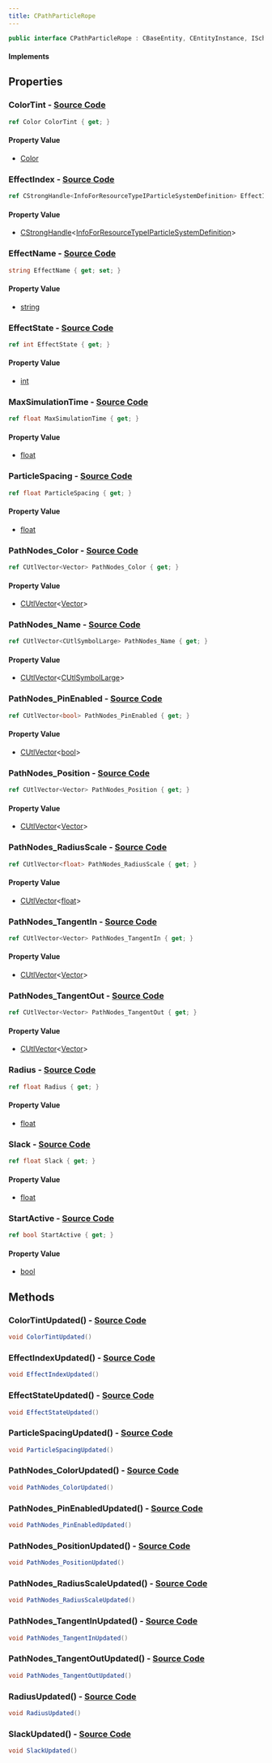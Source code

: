 ```yaml
---
title: CPathParticleRope
---
```


```csharp
public interface CPathParticleRope : CBaseEntity, CEntityInstance, ISchemaClass<CEntityInstance>, ISchemaClass<CBaseEntity>, ISchemaClass<CPathParticleRope>, ISchemaField, ISchemaClass, INativeHandle
```

#### Implements

## Properties

### **ColorTint** - [Source Code](https://github.com/swiftly-solution/swiftlys2/blob/main/managed/src/SwiftlyS2.Generated/Schemas/Interfaces/CPathParticleRope.cs#L30)

```csharp
ref Color ColorTint { get; }
```

#### Property Value

- [Color](/docs/api/shared/natives/color)

### **EffectIndex** - [Source Code](https://github.com/swiftly-solution/swiftlys2/blob/main/managed/src/SwiftlyS2.Generated/Schemas/Interfaces/CPathParticleRope.cs#L34)

```csharp
ref CStrongHandle<InfoForResourceTypeIParticleSystemDefinition> EffectIndex { get; }
```

#### Property Value

- [CStrongHandle](/docs/api/shared/natives/cstronghandle-1)<[InfoForResourceTypeIParticleSystemDefinition](/docs/api/shared/schemadefinitions/infoforresourcetypeiparticlesystemdefinition)>

### **EffectName** - [Source Code](https://github.com/swiftly-solution/swiftlys2/blob/main/managed/src/SwiftlyS2.Generated/Schemas/Interfaces/CPathParticleRope.cs#L20)

```csharp
string EffectName { get; set; }
```

#### Property Value

- [string](https://learn.microsoft.com/dotnet/api/system.string)

### **EffectState** - [Source Code](https://github.com/swiftly-solution/swiftlys2/blob/main/managed/src/SwiftlyS2.Generated/Schemas/Interfaces/CPathParticleRope.cs#L32)

```csharp
ref int EffectState { get; }
```

#### Property Value

- [int](https://learn.microsoft.com/dotnet/api/system.int32)

### **MaxSimulationTime** - [Source Code](https://github.com/swiftly-solution/swiftlys2/blob/main/managed/src/SwiftlyS2.Generated/Schemas/Interfaces/CPathParticleRope.cs#L18)

```csharp
ref float MaxSimulationTime { get; }
```

#### Property Value

- [float](https://learn.microsoft.com/dotnet/api/system.single)

### **ParticleSpacing** - [Source Code](https://github.com/swiftly-solution/swiftlys2/blob/main/managed/src/SwiftlyS2.Generated/Schemas/Interfaces/CPathParticleRope.cs#L24)

```csharp
ref float ParticleSpacing { get; }
```

#### Property Value

- [float](https://learn.microsoft.com/dotnet/api/system.single)

### **PathNodes_Color** - [Source Code](https://github.com/swiftly-solution/swiftlys2/blob/main/managed/src/SwiftlyS2.Generated/Schemas/Interfaces/CPathParticleRope.cs#L42)

```csharp
ref CUtlVector<Vector> PathNodes_Color { get; }
```

#### Property Value

- [CUtlVector](/docs/api/-1)<[Vector](/docs/api/shared/natives/vector)>

### **PathNodes_Name** - [Source Code](https://github.com/swiftly-solution/swiftlys2/blob/main/managed/src/SwiftlyS2.Generated/Schemas/Interfaces/CPathParticleRope.cs#L22)

```csharp
ref CUtlVector<CUtlSymbolLarge> PathNodes_Name { get; }
```

#### Property Value

- [CUtlVector](/docs/api/-1)<[CUtlSymbolLarge](/docs/api/shared/natives/cutlsymbollarge)>

### **PathNodes_PinEnabled** - [Source Code](https://github.com/swiftly-solution/swiftlys2/blob/main/managed/src/SwiftlyS2.Generated/Schemas/Interfaces/CPathParticleRope.cs#L44)

```csharp
ref CUtlVector<bool> PathNodes_PinEnabled { get; }
```

#### Property Value

- [CUtlVector](/docs/api/-1)<[bool](https://learn.microsoft.com/dotnet/api/system.boolean)>

### **PathNodes_Position** - [Source Code](https://github.com/swiftly-solution/swiftlys2/blob/main/managed/src/SwiftlyS2.Generated/Schemas/Interfaces/CPathParticleRope.cs#L36)

```csharp
ref CUtlVector<Vector> PathNodes_Position { get; }
```

#### Property Value

- [CUtlVector](/docs/api/-1)<[Vector](/docs/api/shared/natives/vector)>

### **PathNodes_RadiusScale** - [Source Code](https://github.com/swiftly-solution/swiftlys2/blob/main/managed/src/SwiftlyS2.Generated/Schemas/Interfaces/CPathParticleRope.cs#L46)

```csharp
ref CUtlVector<float> PathNodes_RadiusScale { get; }
```

#### Property Value

- [CUtlVector](/docs/api/-1)<[float](https://learn.microsoft.com/dotnet/api/system.single)>

### **PathNodes_TangentIn** - [Source Code](https://github.com/swiftly-solution/swiftlys2/blob/main/managed/src/SwiftlyS2.Generated/Schemas/Interfaces/CPathParticleRope.cs#L38)

```csharp
ref CUtlVector<Vector> PathNodes_TangentIn { get; }
```

#### Property Value

- [CUtlVector](/docs/api/-1)<[Vector](/docs/api/shared/natives/vector)>

### **PathNodes_TangentOut** - [Source Code](https://github.com/swiftly-solution/swiftlys2/blob/main/managed/src/SwiftlyS2.Generated/Schemas/Interfaces/CPathParticleRope.cs#L40)

```csharp
ref CUtlVector<Vector> PathNodes_TangentOut { get; }
```

#### Property Value

- [CUtlVector](/docs/api/-1)<[Vector](/docs/api/shared/natives/vector)>

### **Radius** - [Source Code](https://github.com/swiftly-solution/swiftlys2/blob/main/managed/src/SwiftlyS2.Generated/Schemas/Interfaces/CPathParticleRope.cs#L28)

```csharp
ref float Radius { get; }
```

#### Property Value

- [float](https://learn.microsoft.com/dotnet/api/system.single)

### **Slack** - [Source Code](https://github.com/swiftly-solution/swiftlys2/blob/main/managed/src/SwiftlyS2.Generated/Schemas/Interfaces/CPathParticleRope.cs#L26)

```csharp
ref float Slack { get; }
```

#### Property Value

- [float](https://learn.microsoft.com/dotnet/api/system.single)

### **StartActive** - [Source Code](https://github.com/swiftly-solution/swiftlys2/blob/main/managed/src/SwiftlyS2.Generated/Schemas/Interfaces/CPathParticleRope.cs#L16)

```csharp
ref bool StartActive { get; }
```

#### Property Value

- [bool](https://learn.microsoft.com/dotnet/api/system.boolean)

## Methods

### **ColorTintUpdated()** - [Source Code](https://github.com/swiftly-solution/swiftlys2/blob/main/managed/src/SwiftlyS2.Generated/Schemas/Interfaces/CPathParticleRope.cs#L51)

```csharp
void ColorTintUpdated()
```

### **EffectIndexUpdated()** - [Source Code](https://github.com/swiftly-solution/swiftlys2/blob/main/managed/src/SwiftlyS2.Generated/Schemas/Interfaces/CPathParticleRope.cs#L53)

```csharp
void EffectIndexUpdated()
```

### **EffectStateUpdated()** - [Source Code](https://github.com/swiftly-solution/swiftlys2/blob/main/managed/src/SwiftlyS2.Generated/Schemas/Interfaces/CPathParticleRope.cs#L52)

```csharp
void EffectStateUpdated()
```

### **ParticleSpacingUpdated()** - [Source Code](https://github.com/swiftly-solution/swiftlys2/blob/main/managed/src/SwiftlyS2.Generated/Schemas/Interfaces/CPathParticleRope.cs#L48)

```csharp
void ParticleSpacingUpdated()
```

### **PathNodes_ColorUpdated()** - [Source Code](https://github.com/swiftly-solution/swiftlys2/blob/main/managed/src/SwiftlyS2.Generated/Schemas/Interfaces/CPathParticleRope.cs#L57)

```csharp
void PathNodes_ColorUpdated()
```

### **PathNodes_PinEnabledUpdated()** - [Source Code](https://github.com/swiftly-solution/swiftlys2/blob/main/managed/src/SwiftlyS2.Generated/Schemas/Interfaces/CPathParticleRope.cs#L58)

```csharp
void PathNodes_PinEnabledUpdated()
```

### **PathNodes_PositionUpdated()** - [Source Code](https://github.com/swiftly-solution/swiftlys2/blob/main/managed/src/SwiftlyS2.Generated/Schemas/Interfaces/CPathParticleRope.cs#L54)

```csharp
void PathNodes_PositionUpdated()
```

### **PathNodes_RadiusScaleUpdated()** - [Source Code](https://github.com/swiftly-solution/swiftlys2/blob/main/managed/src/SwiftlyS2.Generated/Schemas/Interfaces/CPathParticleRope.cs#L59)

```csharp
void PathNodes_RadiusScaleUpdated()
```

### **PathNodes_TangentInUpdated()** - [Source Code](https://github.com/swiftly-solution/swiftlys2/blob/main/managed/src/SwiftlyS2.Generated/Schemas/Interfaces/CPathParticleRope.cs#L55)

```csharp
void PathNodes_TangentInUpdated()
```

### **PathNodes_TangentOutUpdated()** - [Source Code](https://github.com/swiftly-solution/swiftlys2/blob/main/managed/src/SwiftlyS2.Generated/Schemas/Interfaces/CPathParticleRope.cs#L56)

```csharp
void PathNodes_TangentOutUpdated()
```

### **RadiusUpdated()** - [Source Code](https://github.com/swiftly-solution/swiftlys2/blob/main/managed/src/SwiftlyS2.Generated/Schemas/Interfaces/CPathParticleRope.cs#L50)

```csharp
void RadiusUpdated()
```

### **SlackUpdated()** - [Source Code](https://github.com/swiftly-solution/swiftlys2/blob/main/managed/src/SwiftlyS2.Generated/Schemas/Interfaces/CPathParticleRope.cs#L49)

```csharp
void SlackUpdated()
```

